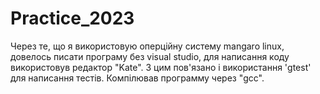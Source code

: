 # Practice_2023
Через те, що я використовую оперційну систему mangaro linux, довелось писати програму без visual studio, для написання коду використовув редактор "Kate".
З цим пов'язано і використання 'gtest' для написання тестів.
Компілював программу через "gcc".
